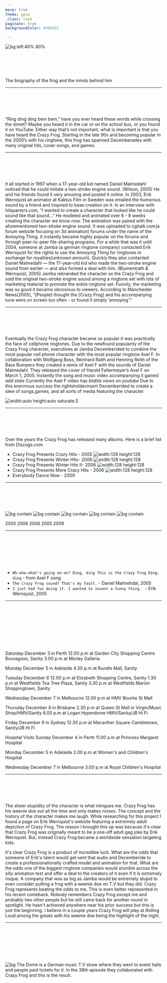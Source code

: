 ```yaml
---
marp: true
theme: gaia
_class: lead
paginate: true
backgroundColor: #99B3E5

---
```

<style>
{
  color:white
}
</style>

![bg left:40% 80%](rocket.png)

# **Crazy Frog**

The biography of the frog and the minds behind him

---

# Intro

“Ring ding ding bem bem,” have you ever heard these words while crossing the street? Maybe you heard it in the car or on the school bus, or you found it on YouTube. Either way that’s not important, what is important is that you have heard the Crazy Frog. Starting in the late 90s and becoming popular in the 2000’s with his ringtone,  this frog has spanned Decemberades with many original hits, cover songs, and games.

---
<style scoped>
{
  font-size: 1.3em
}
</style>
# Humble Beginnings (pt. 1)

It all started in 1997 when a 17-year-old kid named Daniel Malmedahl noticed that he could imitate a two-stroke engine sound. (Wilson, 2005) He and his friends found it very amusing and posted it online. In 2003, Erik Wernquist an animator at Kaktus Film in Sweden was emailed the humorous sound by a friend and inspired to base creation on it. In an interview with hitquarters.com, “I wanted to create a character that looked like he could sound like that sound…” He modeled and animated over 6 - 8 weeks creating the character we know now. The animation was paired with the aforementioned two-stroke engine sound. It was uploaded to cgitalk.com(a forum website focusing on 3d animation) forums under the name of the Annoying Thing. It instantly became highly popular on the forums and through peer-to-peer file-sharing programs. For a while that was it until 2004, someone at Jamba (a german ringtone company) contacted Erik Wernquist for the rights to use the Annoying Thing for ringtones in exchange for royalties(unknown amount). Quickly they also contacted Daniel Malmedahl — the 17-year-old kid who made the two-stroke engine sound from earlier — and also formed a deal with him.  (Blumentrath & Wernquist, 2005) Jamba rebranded the character as the Crazy Frog and sold the original two-stroke engine sound among a ringtone set with lots of marketing material to promote the entire ringtone set. Funnily, the marketing was so good it became obnoxious to viewers. According to Manchester News(2005), “[People] thought the [Crazy Frog] and his accompanying tune were on screen too often - or found it simply ‘annoying’.” 

---
<style scoped>
{
  font-size: 1.3em
}
</style>
# Humble Beginnings (pt. 2)

Eventually the Crazy Frog character became so popular it was practically the face of cellphone ringtones. Due to the newfound popularity of the Crazy Frog character, executives at Jamba Decemberided to combine the most popular cell phone character with the most popular ringtone Axel F. In collaboration with Wolfgang Boss, Reinhard Raith and Henning Reith of the Bass Bumpers they created a remix of Axel F with the sounds of Daniel Malmedahl. They released the cover of Harold Faltermeyer’s Axel F on March 1, 2005. Instantly the song and music video accompanying it gained *add stats* Currently the Axel F video has *blabla views on youtube* Due to this enormous success the rightsholder*insert* Decemberided to create a slew of songs,games, and all sorts of media featuring the character.

![width:auto height:auto saturate:3](lazy.png) <!-- Setting both lengths -->

---
<style scoped>
{
  font-size: 1.3em
}
</style>
# Albums

Over the years the Crazy Frog has released many albums.
Here is a brief list from Discogs.com

- Crazy Frog Presents Crazy Hits - 2005 ![width:128 height:128](crazyhits.jpg)
- Crazy Frog Presents Winter Hits- 2006 ![width:128 height:128](winterhits.jpg)
- Crazy Frog Presents Winter Hits II- 2006 ![width:128 height:128](winterhits.jpg)
- Crazy Frog Presents More Crazy Hits - 2006 ![width:128 height:128](winterhitsii.jpg)
- Everybody Dance Now - 2009

---
<style scoped>

h1 {
  color: white;
  

}

</style>
# Albums
![bg contain](crazyhits.jpg)
![bg contain](winterhits.jpg)
![bg contain](winterhitsii.jpg)
![bg contain](morecrazyhits.jpg)
![bg contain](everybodydancenow.jpg)

2005 2006 2006 2005 2009

---
# Quotes from Crazy Frog and the minds behind him

- ```Wh-wha-what's going on-on? Ding, ding This is the Crazy Frog Ding, ding``` - from Axel F song
- ```The Crazy Frog sound? That's my fault.``` - Daniel Malmehdal, 2005
- ```I just had fun doing it. I wanted to invent a funny thing. ``` - Erik Wernquist, 2005

---
<style scoped>
{
  font-size: 0.9em
}
</style>
# 2005 Australia Tour(The below tour dates are the only online information of this tour)
Saturday December 3 in Perth
12.00 p.m at Garden City Shopping Centre Booragoon, Sanity
3.00 p.m at Morley Galleria

Monday December 5 in Adelaide
4.30 p.m at Rundle Mall, Sanity

Tuesday December 6
12.00 p.m at Elizabeth Shopping Centre, Sanity
1.30 p.m at Westfields Tea Tree Plaza, Sanity
3.30 p.m at Westfields Marion Shoppingtown, Sanity

Wednesday December 7 in Melbourne
12.00 p.m at HMV Bourke St Mall

Thursday December 8 in Brisbane
2.30 p.m at Queen St Mall in Virgin/Music Shop/HMV/Sanity
6.00 p.m at Logan Hyperdome HMV/Sanity/JB Hi Fi

Friday December 9 in Sydney
12.30 p.m at Macarther Square Cambletown, Sanity/JB Hi Fi

Hospital Visits
Sunday December 4 in Perth
11.00 a.m at Princess Margaret Hospital 

Monday December 5 in Adelaide
2.00 p.m at Women's and Children's Hospital 

Wednesday December 7 in Melbourne
3.00 p.m at Royal Children's Hospital

---
<style scoped>
{
  font-size: 1.3em
}
</style>
# Why I like Crazy Frog?

The sheer stupidity of the character is what intrigues me. Crazy Frog has his weenie doe out all the time and only makes noises. The concept and the history of the character makes me laugh. While researching for this project I found a page on Erik Wernquist's website featuring a extremely adult depiction of Crazy Frog. The reason I brought this up was because it's clear that Crazy Frog was originally meant to be a one-off adult gag joke by Erik Wernquist. But, instead Crazy Frog became a worldwide sensation targeting kids.

It's clear Crazy Frog is a product of incredible luck. What are the odds that someone of Erik's talent would get sent that audio and Decemberide to create a professionalionally crafted model and animation for that. What are the odds one of the biggest ringtone companies would stumble across the silly animation test and offer a deal to the creators of it even if it is extremely risque. A company that was as big as Jamba would be extremely stupid to even consider putting a frog with a weenie doe on T.V but they did. Crazy Frog represents beating the odds to me. This is even better represented in his recent comeback. Nobody remembers Crazy Frog except me and probably two other people but he still came back for another round in spotlight. He hasn't achieved anywhere near his prior success but this is just the beginning. I believe in a couple years Crazy Frog will play at Rolling Loud among the greats with his weenie doe being the highlight of the night.

---
<style scoped>
section
{
  padding-top:25%;
  text-shadow: 0px 5px 2.5px black;
  font-size: 1.3em
  
}
</style>
# Crazy Frog Live Performance at the Dome in Germany(info from: IMDB)
![bg](thedome.jpg)
The Dome is a German music T.V show where they went to event halls and people paid tickets for it. In the 38th episode they collaborated with Crazy Frog and this is the result.